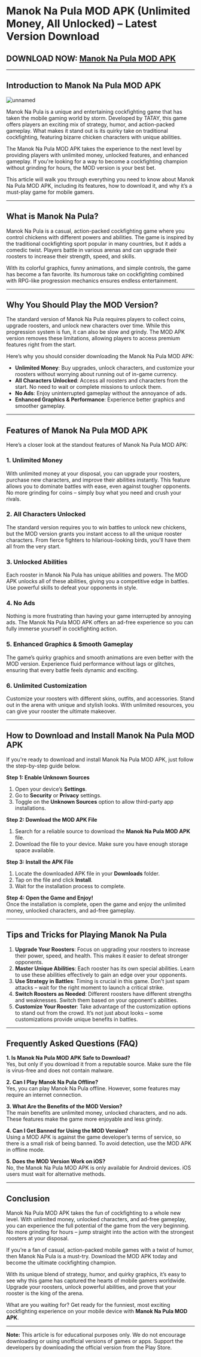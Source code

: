 # Manok Na Pula MOD APK (Unlimited Money, All Unlocked) – Latest Version Download

## DOWNLOAD NOW: [Manok Na Pula MOD APK](https://bom.so/F2kXas)

---

## **Introduction to Manok Na Pula MOD APK**  

![unnamed](https://github.com/user-attachments/assets/162b5973-df31-4bd2-96c8-d197a210c6cd)

Manok Na Pula is a unique and entertaining cockfighting game that has taken the mobile gaming world by storm. Developed by TATAY, this game offers players an exciting mix of strategy, humor, and action-packed gameplay. What makes it stand out is its quirky take on traditional cockfighting, featuring bizarre chicken characters with unique abilities.  

The Manok Na Pula MOD APK takes the experience to the next level by providing players with unlimited money, unlocked features, and enhanced gameplay. If you're looking for a way to become a cockfighting champion without grinding for hours, the MOD version is your best bet.  

This article will walk you through everything you need to know about Manok Na Pula MOD APK, including its features, how to download it, and why it’s a must-play game for mobile gamers.  

---

## **What is Manok Na Pula?**  

Manok Na Pula is a casual, action-packed cockfighting game where you control chickens with different powers and abilities. The game is inspired by the traditional cockfighting sport popular in many countries, but it adds a comedic twist. Players battle in various arenas and can upgrade their roosters to increase their strength, speed, and skills.  

With its colorful graphics, funny animations, and simple controls, the game has become a fan favorite. Its humorous take on cockfighting combined with RPG-like progression mechanics ensures endless entertainment.  

---

## **Why You Should Play the MOD Version?**  

The standard version of Manok Na Pula requires players to collect coins, upgrade roosters, and unlock new characters over time. While this progression system is fun, it can also be slow and grindy. The MOD APK version removes these limitations, allowing players to access premium features right from the start.  

Here’s why you should consider downloading the Manok Na Pula MOD APK:  

- **Unlimited Money**: Buy upgrades, unlock characters, and customize your roosters without worrying about running out of in-game currency.  
- **All Characters Unlocked**: Access all roosters and characters from the start. No need to wait or complete missions to unlock them.  
- **No Ads**: Enjoy uninterrupted gameplay without the annoyance of ads.  
- **Enhanced Graphics & Performance**: Experience better graphics and smoother gameplay.  

---

## **Features of Manok Na Pula MOD APK**  

Here’s a closer look at the standout features of Manok Na Pula MOD APK:  

### **1. Unlimited Money**  
With unlimited money at your disposal, you can upgrade your roosters, purchase new characters, and improve their abilities instantly. This feature allows you to dominate battles with ease, even against tougher opponents. No more grinding for coins – simply buy what you need and crush your rivals.  

### **2. All Characters Unlocked**  
The standard version requires you to win battles to unlock new chickens, but the MOD version grants you instant access to all the unique rooster characters. From fierce fighters to hilarious-looking birds, you'll have them all from the very start.  

### **3. Unlocked Abilities**  
Each rooster in Manok Na Pula has unique abilities and powers. The MOD APK unlocks all of these abilities, giving you a competitive edge in battles. Use powerful skills to defeat your opponents in style.  

### **4. No Ads**  
Nothing is more frustrating than having your game interrupted by annoying ads. The Manok Na Pula MOD APK offers an ad-free experience so you can fully immerse yourself in cockfighting action.  

### **5. Enhanced Graphics & Smooth Gameplay**  
The game’s quirky graphics and smooth animations are even better with the MOD version. Experience fluid performance without lags or glitches, ensuring that every battle feels dynamic and exciting.  

### **6. Unlimited Customization**  
Customize your roosters with different skins, outfits, and accessories. Stand out in the arena with unique and stylish looks. With unlimited resources, you can give your rooster the ultimate makeover.  

---

## **How to Download and Install Manok Na Pula MOD APK**  

If you're ready to download and install Manok Na Pula MOD APK, just follow the step-by-step guide below.  

**Step 1: Enable Unknown Sources**  
1. Open your device’s **Settings**.  
2. Go to **Security** or **Privacy** settings.  
3. Toggle on the **Unknown Sources** option to allow third-party app installations.  

**Step 2: Download the MOD APK File**  
1. Search for a reliable source to download the **Manok Na Pula MOD APK** file.  
2. Download the file to your device. Make sure you have enough storage space available.  

**Step 3: Install the APK File**  
1. Locate the downloaded APK file in your **Downloads** folder.  
2. Tap on the file and click **Install**.  
3. Wait for the installation process to complete.  

**Step 4: Open the Game and Enjoy!**  
Once the installation is complete, open the game and enjoy the unlimited money, unlocked characters, and ad-free gameplay.  

---

## **Tips and Tricks for Playing Manok Na Pula**  

1. **Upgrade Your Roosters**: Focus on upgrading your roosters to increase their power, speed, and health. This makes it easier to defeat stronger opponents.  
2. **Master Unique Abilities**: Each rooster has its own special abilities. Learn to use these abilities effectively to gain an edge over your opponents.  
3. **Use Strategy in Battles**: Timing is crucial in this game. Don't just spam attacks – wait for the right moment to launch a critical strike.  
4. **Switch Roosters as Needed**: Different roosters have different strengths and weaknesses. Switch them based on your opponent's abilities.  
5. **Customize Your Rooster**: Take advantage of the customization options to stand out from the crowd. It’s not just about looks – some customizations provide unique benefits in battles.  

---

## **Frequently Asked Questions (FAQ)**  

**1. Is Manok Na Pula MOD APK Safe to Download?**  
Yes, but only if you download it from a reputable source. Make sure the file is virus-free and does not contain malware.  

**2. Can I Play Manok Na Pula Offline?**  
Yes, you can play Manok Na Pula offline. However, some features may require an internet connection.  

**3. What Are the Benefits of the MOD Version?**  
The main benefits are unlimited money, unlocked characters, and no ads. These features make the game more enjoyable and less grindy.  

**4. Can I Get Banned for Using the MOD Version?**  
Using a MOD APK is against the game developer’s terms of service, so there is a small risk of being banned. To avoid detection, use the MOD APK in offline mode.  

**5. Does the MOD Version Work on iOS?**  
No, the Manok Na Pula MOD APK is only available for Android devices. iOS users must wait for alternative methods.  

---

## **Conclusion**  

Manok Na Pula MOD APK takes the fun of cockfighting to a whole new level. With unlimited money, unlocked characters, and ad-free gameplay, you can experience the full potential of the game from the very beginning. No more grinding for hours – jump straight into the action with the strongest roosters at your disposal.  

If you’re a fan of casual, action-packed mobile games with a twist of humor, then Manok Na Pula is a must-try. Download the MOD APK today and become the ultimate cockfighting champion.  

With its unique blend of strategy, humor, and quirky graphics, it’s easy to see why this game has captured the hearts of mobile gamers worldwide. Upgrade your roosters, unlock powerful abilities, and prove that your rooster is the king of the arena.  

What are you waiting for? Get ready for the funniest, most exciting cockfighting experience on your mobile device with **Manok Na Pula MOD APK**.  

--- 

**Note:** This article is for educational purposes only. We do not encourage downloading or using unofficial versions of games or apps. Support the developers by downloading the official version from the Play Store.
